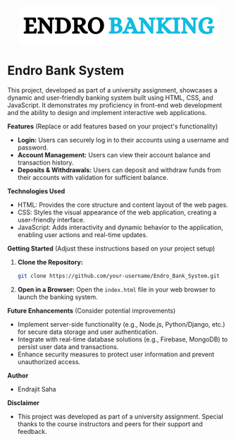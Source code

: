<p align="center">
  <img src="Bank_logo.png" alt="Logo">
  <h1>Endro Bank System</h1>
</p>

This project, developed as part of a university assignment, showcases a dynamic and user-friendly banking system built using HTML, CSS, and JavaScript. It demonstrates my proficiency in front-end web development and the ability to design and implement interactive web applications.

**Features** (Replace or add features based on your project's functionality)

* **Login:** Users can securely log in to their accounts using a username and password.
* **Account Management:** Users can view their account balance and transaction history.
* **Deposits & Withdrawals:** Users can deposit and withdraw funds from their accounts with validation for sufficient balance.

**Technologies Used**

* HTML: Provides the core structure and content layout of the web pages.
* CSS: Styles the visual appearance of the web application, creating a user-friendly interface.
* JavaScript: Adds interactivity and dynamic behavior to the application, enabling user actions and real-time updates.

**Getting Started** (Adjust these instructions based on your project setup)

1. **Clone the Repository:**
   ```bash
   git clone https://github.com/your-username/Endro_Bank_System.git
   ```
2. **Open in a Browser:**
   Open the `index.html` file in your web browser to launch the banking system.

**Future Enhancements** (Consider potential improvements)

* Implement server-side functionality (e.g., Node.js, Python/Django, etc.) for secure data storage and user authentication.
* Integrate with real-time database solutions (e.g., Firebase, MongoDB) to persist user data and transactions.
* Enhance security measures to protect user information and prevent unauthorized access.

**Author**

* Endrajit Saha

**Disclaimer**

* This project was developed as part of a university assignment. Special thanks to the course instructors and peers for their support and feedback.

